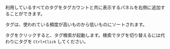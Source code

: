 利用しているすべてのタグをタグカウントと共に表示するパネルを右側に追加することができます。

タグは、使われている頻度が高いものから低いものにソートされます。

タグをクリックすると、タグ検索が起動します。検索でタグを切り替えるには代わりにタグを `Ctrl+Click` してください。